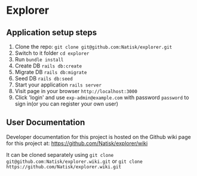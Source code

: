 # Explorer

## Application setup steps

1. Clone the repo: `git clone git@github.com:Natisk/explorer.git`
2. Switch to it folder `cd explorer`
3. Run `bundle install`
4. Create DB `rails db:create`
5. Migrate DB `rails db:migrate`
6. Seed DB `rails db:seed`
7. Start your application `rails server`
8. Visit page in your browser `http://localhost:3000`
9. Click 'login' and use `exp-admin@example.com` with password `password` to sign in(or you can register your own user)

## User Documentation

Developer documentation for this project is hosted on the Github wiki page for this project at: https://github.com/Natisk/explorer/wiki

It can be cloned separately using `git clone git@github.com:Natisk/explorer.wiki.git` or `git clone https://github.com/Natisk/explorer.wiki.git`
